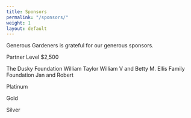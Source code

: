 ```yaml
---
title: Sponsors
permalink: "/sponsors/"
weight: 1
layout: default
---
```


Generous Gardeners is grateful for our generous sponsors.

Partner Level $2,500

The Dusky Foundation
William Taylor
William V and Betty M. Ellis Family Foundation
Jan and Robert 


Platinum

Gold

Silver
